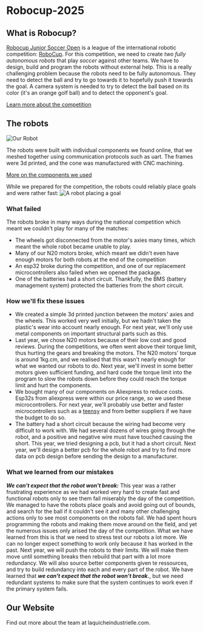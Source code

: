 # Robocup-2025


## What is Robocup?
[Robocup Junior Soccer Open](https://junior.robocup.org/soccer/) is a league of the international robotic competition: [RoboCup](https://robocup.org).
For this competition, we need to create _two fully autonomous robots_ that play _soccer_ against other teams. We have to design, build and program the robots without external help. This is a really challenging problem because the robots need to be fully autonomous. They need to detect the ball and try to go towards it to hopefully push it towards the goal. A camera system is needed to try to detect the ball based on its color (it's an orange golf ball) and to detect the opponent's goal.

[Learn more about the competition](https://robocup-junior.github.io/soccer-rules/master/rules.html)

## The robots
![Our Robot](../media/spinning.gif)

The robots were built with individual components we found online, that we meshed together using communication protocols such as uart. The frames were 3d printed, and the cone was manufactured with CNC machining.

[More on the components we used](./components.md)

While we prepared for the competition, the robots could reliably place goals and were rather fast:
![A robot placing a goal](../media/goal.gif)

### What failed
The robots broke in many ways during the national competition which meant we couldn't play for many of the matches:
- The wheels got disconnected from the motor's axies many times, which meant the whole robot became unable to play.
- Many of our N20 motors broke, which meant we didn't even have enough motors for both robots at the end of the competition
- An esp32 broke during the competition, and one of our replacement microcontrollers also failed when we opened the package.
- One of the batteries had a short circuit. Thankfully, the BMS (battery management system) protected the batteries from the short circuit. 

### How we'll fix these issues
- We created a simple 3d printed junction between the motors' axies and the wheels. This worked very well initially, but we hadn't taken the plastic's wear into account nearly enough. For next year, we'll only use metal components on important structural parts such as this.
- Last year, we chose N20 motors because of their low cost and good reviews. During the competitions, we often went above their torque limit, thus hurting the gears and breaking the motors. The N20 motors' torque is around 1kg.cm, and we realised that this wasn't nearly enough for what we wanted our robots to do. Next year, we'll invest in some better motors given sufficient funding, and hard code the torque limit into the program to slow the robots down before they could reach the torque limit and hurt the components.
- We bought many of our components on Aliexpress to reduce costs. Esp32s from aliexpress were within our price range, so we used these microcontrollers. For next year, we'll probably use better and faster microcontrollers such as a [teensy](https://www.sparkfun.com/development-boards/microcontrollers/teensy.html) and from better suppliers if we have the budget to do so.
- The battery had a short circuit because the wiring had become very difficult to work with. We had several dozens of wires going through the robot, and a positive and negative wire must have touched causing the short. This year, we tried designing a pcb, but it had a short circuit. Next year, we'll design a better pcb for the whole robot and try to find more data on pcb design before sending the design to a manufacturer.

### What we learned from our mistakes

___We can't expect that the robot won't break:___
This year was a rather frustrating experience as we had worked very hard to create fast and functional robots only to see them fail miserably the day of the competition. We managed to have the robots place goals and avoid going out of bounds, and search for the ball if it couldn't see it and many other challenging actions only to see most components on the robots fail. We had spent hours programming the robots and making them move around on the field, and yet the numerous issues only arised the day of the competition. What we have learned from this is that we need to stress test our robots a lot more. We can no longer expect something to work only because it has worked in the past. Next year, we will push the robots to their limits. We will make them move until something breaks then rebuild that part with a lot more redundancy. We will also source better components given te ressources, and try to build redundancy into each and every part of the robot. We have learned that ___we can't expect that the robot won't break.___, but we need redundant systems to make sure that the system continues to work even if the primary system fails.

## Our Website
Find out more about the team at laquicheindustrielle.com.
